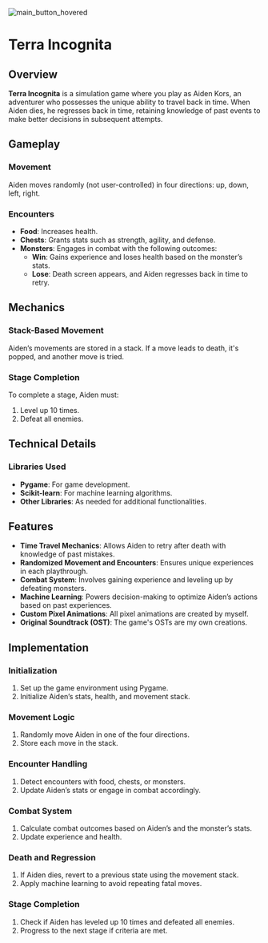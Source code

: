 ![main_button_hovered](https://github.com/completelyblank/Terra-Incognita/assets/105001837/501cdb9a-7840-4d9d-84d1-35c8da6a19a3)

# Terra Incognita

## Overview
**Terra Incognita** is a simulation game where you play as Aiden Kors, an adventurer who possesses the unique ability to travel back in time. When Aiden dies, he regresses back in time, retaining knowledge of past events to make better decisions in subsequent attempts.

## Gameplay

### Movement
Aiden moves randomly (not user-controlled) in four directions: up, down, left, right.

### Encounters
- **Food**: Increases health.
- **Chests**: Grants stats such as strength, agility, and defense.
- **Monsters**: Engages in combat with the following outcomes:
  - **Win**: Gains experience and loses health based on the monster’s stats.
  - **Lose**: Death screen appears, and Aiden regresses back in time to retry.

## Mechanics

### Stack-Based Movement
Aiden’s movements are stored in a stack. If a move leads to death, it's popped, and another move is tried.

### Stage Completion
To complete a stage, Aiden must:
1. Level up 10 times.
2. Defeat all enemies.

## Technical Details

### Libraries Used
- **Pygame**: For game development.
- **Scikit-learn**: For machine learning algorithms.
- **Other Libraries**: As needed for additional functionalities.

## Features
- **Time Travel Mechanics**: Allows Aiden to retry after death with knowledge of past mistakes.
- **Randomized Movement and Encounters**: Ensures unique experiences in each playthrough.
- **Combat System**: Involves gaining experience and leveling up by defeating monsters.
- **Machine Learning**: Powers decision-making to optimize Aiden’s actions based on past experiences.
- **Custom Pixel Animations**: All pixel animations are created by myself.
- **Original Soundtrack (OST)**: The game's OSTs are my own creations.

## Implementation

### Initialization
1. Set up the game environment using Pygame.
2. Initialize Aiden’s stats, health, and movement stack.

### Movement Logic
1. Randomly move Aiden in one of the four directions.
2. Store each move in the stack.

### Encounter Handling
1. Detect encounters with food, chests, or monsters.
2. Update Aiden’s stats or engage in combat accordingly.

### Combat System
1. Calculate combat outcomes based on Aiden’s and the monster’s stats.
2. Update experience and health.

### Death and Regression
1. If Aiden dies, revert to a previous state using the movement stack.
2. Apply machine learning to avoid repeating fatal moves.

### Stage Completion
1. Check if Aiden has leveled up 10 times and defeated all enemies.
2. Progress to the next stage if criteria are met.
